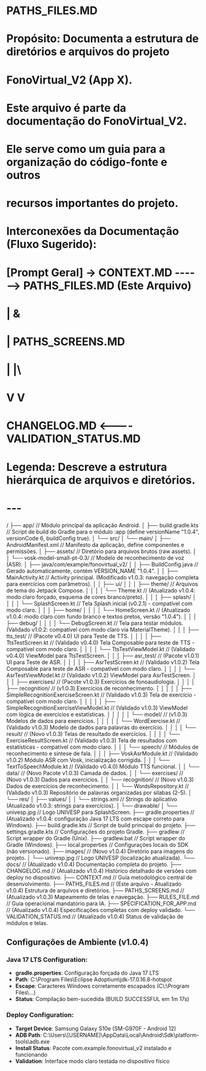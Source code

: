 # PATHS_FILES.MD
# Propósito: Documenta a estrutura de diretórios e arquivos do projeto
#            FonoVirtual_V2 (App X).
#
# Este arquivo é parte da documentação do FonoVirtual_V2.
# Ele serve como um guia para a organização do código-fonte e outros
# recursos importantes do projeto.
#
# Interconexões da Documentação (Fluxo Sugerido):
#   [Prompt Geral] -> CONTEXT.MD ------> PATHS_FILES.MD (Este Arquivo)
#                     |                     &
#                     |                  PATHS_SCREENS.MD
#                     |                        |\
#                     V                        V
#              CHANGELOG.MD <---- VALIDATION_STATUS.MD
#
# Legenda: Descreve a estrutura hierárquica de arquivos e diretórios.
# ---

/
├── app/                                  // Módulo principal da aplicação Android.
│   ├── build.gradle.kts                  // Script de build do Gradle para o módulo :app (define versionName "1.0.4", versionCode 6, buildConfig true).
│   └── src/
│       └── main/
│           ├── AndroidManifest.xml           // Manifesto da aplicação, define componentes e permissões.
│           ├── assets/                       // Diretório para arquivos brutos (raw assets).
│           │   └── vosk-model-small-pt-0.3/  // Modelo de reconhecimento de voz (ASR).
│           ├── java/com/example/fonovirtual_v2/
│           │   ├── BuildConfig.java            // Gerado automaticamente, contém VERSION_NAME "1.0.4".
│           │   ├── MainActivity.kt             // Activity principal. (Modificado v1.0.3: navegação completa para exercícios com parâmetros).
│           │   ├── ui/
│           │   │   ├── theme/                    // Arquivos de tema do Jetpack Compose.
│           │   │   │   └── Theme.kt            // (Atualizado v1.0.4: modo claro forçado, esquema de cores branco/preto).
│           │   │   ├── splash/
│           │   │   │   └── SplashScreen.kt     // Tela Splash inicial (v0.2.1) - compatível com modo claro.
│           │   │   ├── home/
│           │   │   │   └── HomeScreen.kt       // (Atualizado v1.0.4: modo claro com fundo branco e textos pretos, versão "1.0.4").
│           │   │   ├── debug/
│           │   │   │   └── DebugScreen.kt      // Tela para testar módulos. (Validado v1.0.2: compatível com modo claro via MaterialTheme).
│           │   │   ├── tts_test/                 // (Pacote v0.4.0) UI para Teste de TTS.
│           │   │   │   ├── TtsTestScreen.kt    // (Validado v0.4.0) Tela Composable para teste de TTS - compatível com modo claro.
│           │   │   │   └── TtsTestViewModel.kt // (Validado v0.4.0) ViewModel para TtsTestScreen.
│           │   │   ├── asr_test/                 // (Pacote v1.0.1) UI para Teste de ASR.
│           │   │   │   ├── AsrTestScreen.kt    // (Validado v1.0.2) Tela Composable para teste de ASR - compatível com modo claro.
│           │   │   │   └── AsrTestViewModel.kt // (Validado v1.0.2) ViewModel para AsrTestScreen.
│           │   │   ├── exercises/                // (Pacote v1.0.3) Exercícios de fonoaudiologia.
│           │   │   │   ├── recognition/          // (v1.0.3) Exercícios de reconhecimento.
│           │   │   │   │   ├── SimpleRecognitionExerciseScreen.kt    // (Validado v1.0.3) Tela de exercício - compatível com modo claro.
│           │   │   │   │   ├── SimpleRecognitionExerciseViewModel.kt // (Validado v1.0.3) ViewModel com lógica de exercícios e estatísticas.
│           │   │   │   │   └── model/                                 // (v1.0.3) Modelos de dados para exercícios.
│           │   │   │   │       └── WordExercise.kt                   // (Validado v1.0.3) Modelo de dados para palavras do exercício.
│           │   │   │   └── result/                                    // (Novo v1.0.3) Telas de resultado de exercícios.
│           │   │   │       └── ExerciseResultScreen.kt               // (Validado v1.0.3) Tela de resultados com estatísticas - compatível com modo claro.
│           │   │   └── speech/                   // Módulos de reconhecimento e síntese de fala.
│           │   │       ├── VoskAsrModule.kt      // (Validado v1.0.2) Módulo ASR com Vosk, inicialização corrigida.
│           │   │       └── TextToSpeechModule.kt // (Validado v0.4.0) Módulo TTS funcional.
│           │   └── data/                         // (Novo Pacote v1.0.3) Camada de dados.
│           │       └── exercises/                // (Novo v1.0.3) Dados para exercícios.
│           │           └── recognition/          // (Novo v1.0.3) Dados de exercícios de reconhecimento.
│           │               └── WordsRepository.kt // (Validado v1.0.3) Repositório de palavras organizadas por sílabas (2-5).
│           └── res/
│               ├── values/
│               │   └── strings.xml           // Strings do aplicativo (Atualizado v1.0.3: strings para exercícios).
│               └── drawable/
│                   └── univesp.jpg           // Logo UNIVESP para SplashScreen.
├── gradle.properties                     // (Atualizado v1.0.4: configuração Java 17 LTS com escape correto para Windows).
├── build.gradle.kts                      // Script de build principal do projeto.
├── settings.gradle.kts                   // Configurações do projeto Gradle.
├── gradlew                               // Script wrapper do Gradle (Unix).
├── gradlew.bat                           // Script wrapper do Gradle (Windows).
├── local.properties                      // Configurações locais do SDK (não versionado).
├── images/                               // (Novo v1.0.4) Diretório para imagens do projeto.
│   └── univesp.jpg                       // Logo UNIVESP (localização atualizada).
└── docs/                                 // (Atualizado v1.0.4) Documentação completa do projeto.
    ├── CHANGELOG.md                      // (Atualizado v1.0.4) Histórico detalhado de versões com deploy no dispositivo.
    ├── CONTEXT.md                        // Guia metodológico central de desenvolvimento.
    ├── PATHS_FILES.md                    // (Este arquivo - Atualizado v1.0.4) Estrutura de arquivos e diretórios.
    ├── PATHS_SCREENS.md                  // (Atualizado v1.0.3) Mapeamento de telas e navegação.
    ├── RULES_FILE.md                     // Guia operacional mandatório para IA.
    ├── SPECIFICATION_FOR_APP.md          // (Atualizado v1.0.4) Especificações completas com deploy validado.
    └── VALIDATION_STATUS.md              // (Atualizado v1.0.4) Status de validação de módulos e telas.

## Configurações de Ambiente (v1.0.4)

### Java 17 LTS Configuration:
- **gradle.properties**: Configuração forçada do Java 17 LTS
- **Path**: C:\\Program Files\\Eclipse Adoptium\\jdk-17.0.16.8-hotspot
- **Escape**: Caracteres Windows corretamente escapados (C\\:\\Program Files\\...)
- **Status**: Compilação bem-sucedida (BUILD SUCCESSFUL em 1m 17s)

### Deploy Configuration:
- **Target Device**: Samsung Galaxy S10e (SM-G970F - Android 12)
- **ADB Path**: C:\\Users\\[USERNAME]\\AppData\\Local\\Android\\Sdk\\platform-tools\\adb.exe
- **Install Status**: Pacote com.example.fonovirtual_v2 instalado e funcionando
- **Validation**: Interface modo claro testada no dispositivo físico

